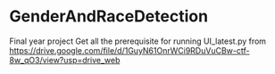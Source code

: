 # GenderAndRaceDetection
Final year project 
Get all the prerequisite for running UI_latest.py from https://drive.google.com/file/d/1GuyN61OnrWCi9RDuVuCBw-ctf-8w_qO3/view?usp=drive_web
